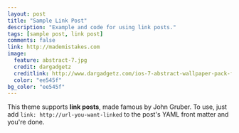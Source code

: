 ```yaml
---
layout: post
title: "Sample Link Post"
description: "Example and code for using link posts."
tags: [sample post, link post]
comments: false
link: http://mademistakes.com
image:
  feature: abstract-7.jpg
  credit: dargadgetz
  creditlink: http://www.dargadgetz.com/ios-7-abstract-wallpaper-pack-for-iphone-5-and-ipod-touch-retina/
  color: "ee545f"
bg_color: "ee545f"
---
```


This theme supports **link posts**, made famous by John Gruber. To use, just add `link: http://url-you-want-linked` to the post's YAML front matter and you're done.
